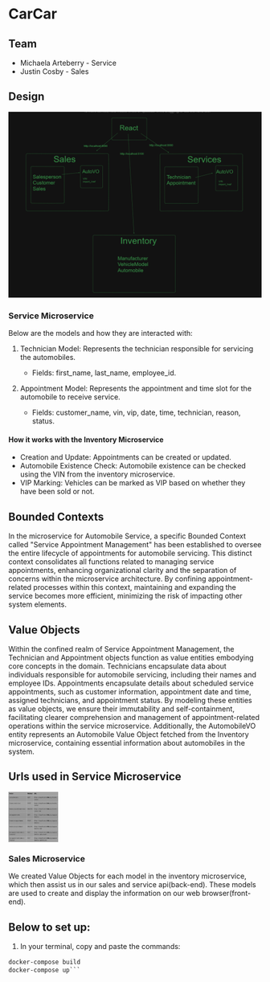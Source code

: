 # CarCar

## Team

- Michaela Arteberry - Service
- Justin Cosby - Sales

## Design
![alt text](image.png)
### Service Microservice

Below are the models and how they are interacted with:

1. Technician Model: Represents the technician responsible for servicing the automobiles.
    - Fields: first_name, last_name, employee_id.

2. Appointment Model: Represents the appointment and time slot for the automobile to receive service.
    - Fields: customer_name, vin, vip, date, time, technician, reason, status.

#### How it works with the Inventory Microservice

- Creation and Update: Appointments can be created or updated.
- Automobile Existence Check: Automobile existence can be checked using the VIN from the inventory microservice.
- VIP Marking: Vehicles can be marked as VIP based on whether they have been sold or not.


## Bounded Contexts

In the microservice for Automobile Service, a specific Bounded Context called "Service Appointment Management" has been established to oversee the entire lifecycle of appointments for automobile servicing. This distinct context consolidates all functions related to managing service appointments, enhancing organizational clarity and the separation of concerns within the microservice architecture. By confining appointment-related processes within this context, maintaining and expanding the service becomes more efficient, minimizing the risk of impacting other system elements.

## Value Objects

Within the confined realm of Service Appointment Management, the Technician and Appointment objects function as value entities embodying core concepts in the domain. Technicians encapsulate data about individuals responsible for automobile servicing, including their names and employee IDs. Appointments encapsulate details about scheduled service appointments, such as customer information, appointment date and time, assigned technicians, and appointment status. By modeling these entities as value objects, we ensure their immutability and self-containment, facilitating clearer comprehension and management of appointment-related operations within the service microservice. Additionally, the AutomobileVO entity represents an Automobile Value Object fetched from the Inventory microservice, containing essential information about automobiles in the system.


## Urls used in Service Microservice
<img align="center" src="service-urls.png" height="100" />

### Sales Microservice

We created Value Objects for each model in the inventory microservice, which then assist us in our sales and service api(back-end). These models are used to create and display the information on our web browser(front-end).

## Below to set up:
1. In your terminal, copy and paste the commands:
```docker volume create beta-data
docker-compose build
docker-compose up```
